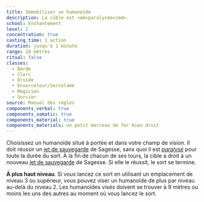```yaml
---
title: Immobiliser un humanoïde
description: La cible est <em>paralysée</em>.
school: Enchantement
level: 2
concentration: true
casting_time: 1 action
duration: jusqu'à 1 minute
range: 18 mètres
ritual: false
classes:
  - Barde
  - Clerc
  - Druide
  - Ensorceleur/Sorcelame
  - Magicien
  - Sorcier
source: Manuel des règles
components_verbal: true
components_somatic: true
components_material: true
components_materials: un petit morceau de fer bien droit
---
```

Choisissez un humanoïde situé à portée et dans votre champ de vision. Il doit réussir un [jet de sauvegarde](/utiliser-les-caracteristiques/#jets-de-sauvegarde) de Sagesse, sans quoi il est [_paralysé_](/gerer-la-sante-du-personnage/#paralyse) pour toute la durée du sort. À la fin de chacun de ses tours, la cible a droit à un nouveau [jet de sauvegarde](/utiliser-les-caracteristiques/#jets-de-sauvegarde) de Sagesse. Si elle le réussit, le sort se termine.

**À plus haut niveau**. Si vous lancez ce sort en utilisant un emplacement de niveau 3 ou supérieur, vous pouvez viser un humanoïde de plus par niveau au-delà du niveau 2. Les humanoïdes visés doivent se trouver à 9 mètres ou moins les uns des autres au moment où vous lancez le sort.
